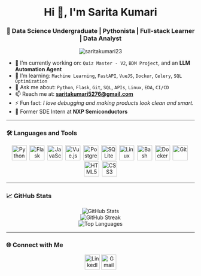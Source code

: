 <h1 align="center">Hi 👋, I'm Sarita Kumari</h1>
<h3 align="center">🚀 Data Science Undergraduate | Pythonista | Full-stack Learner | Data Analyst </h3>

<p align="center">
  <img src="https://komarev.com/ghpvc/?username=saritakumari23&label=Profile%20views&color=0e75b6&style=flat" alt="saritakumari23" />
</p>

- 🔭 I’m currently working on: `Quiz Master - V2`, `BDM Project`, and an **LLM Automation Agent**  
- 🌱 I’m learning: `Machine Learning`, `FastAPI`, `VueJS`, `Docker`, `Celery`, `SQL Optimization`  
- 💬 Ask me about: `Python`, `Flask`, `Git`, `SQL`, `APIs`, `Linux`, `EDA`, `CI/CD`  
- 📫 Reach me at: **saritakumari5276@gmail.com**  
- ⚡ Fun fact: *I love debugging and making products look clean and smart.*  
- 💼 Former SDE Intern at **NXP Semiconductors**

---

### 🛠️ Languages and Tools

<p align="center">
  <img src="https://cdn.jsdelivr.net/gh/devicons/devicon/icons/python/python-original.svg" title="Python" width="40" height="40"/>&nbsp;
  <img src="https://cdn.jsdelivr.net/gh/devicons/devicon/icons/flask/flask-original.svg" title="Flask" width="40" height="40"/>&nbsp;
  <img src="https://cdn.jsdelivr.net/gh/devicons/devicon/icons/javascript/javascript-original.svg" title="JavaScript" width="40" height="40"/>&nbsp;
  <img src="https://cdn.jsdelivr.net/gh/devicons/devicon/icons/vuejs/vuejs-original.svg" title="Vue.js" width="40" height="40"/>&nbsp;
  <img src="https://cdn.jsdelivr.net/gh/devicons/devicon/icons/postgresql/postgresql-original.svg" title="PostgreSQL" width="40" height="40"/>&nbsp;
  <img src="https://cdn.jsdelivr.net/gh/devicons/devicon/icons/sqlite/sqlite-original.svg" title="SQLite" width="40" height="40"/>&nbsp;
  <img src="https://cdn.jsdelivr.net/gh/devicons/devicon/icons/linux/linux-original.svg" title="Linux" width="40" height="40"/>&nbsp;
  <img src="https://cdn.jsdelivr.net/gh/devicons/devicon/icons/bash/bash-original.svg" title="Bash" width="40" height="40"/>&nbsp;
  <img src="https://cdn.jsdelivr.net/gh/devicons/devicon/icons/docker/docker-original.svg" title="Docker" width="40" height="40"/>&nbsp;
  <img src="https://cdn.jsdelivr.net/gh/devicons/devicon/icons/git/git-original.svg" title="Git" width="40" height="40"/>&nbsp;
  <img src="https://cdn.jsdelivr.net/gh/devicons/devicon/icons/html5/html5-original.svg" title="HTML5" width="40" height="40"/>&nbsp;
  <img src="https://cdn.jsdelivr.net/gh/devicons/devicon/icons/css3/css3-original.svg" title="CSS3" width="40" height="40"/>
</p>

---

### 📈 GitHub Stats

<p align="center">
  <img src="https://github-readme-stats.vercel.app/api?username=saritakumari23&show_icons=true&theme=tokyonight&hide=stars&count_private=true" alt="GitHub Stats" />
  <br/>
  <img src="https://github-readme-streak-stats.herokuapp.com?user=saritakumari23&theme=tokyonight" alt="GitHub Streak" />
  <br/>
  <img src="https://github-readme-stats.vercel.app/api/top-langs/?username=saritakumari23&layout=compact&theme=tokyonight&langs_count=8" alt="Top Languages" />
</p>

---

### 🌐 Connect with Me

<p align="center">
  <a href="https://www.linkedin.com/in/sarita-kumari-76bb34237/" target="_blank"><img src="https://cdn.jsdelivr.net/gh/devicons/devicon/icons/linkedin/linkedin-original.svg" title="LinkedIn" width="40" height="40"/></a>
  <a href="mailto:saritakumari5276@gmail.com"><img src="https://cdn.jsdelivr.net/npm/simple-icons@v5/icons/gmail.svg" title="Gmail" width="40" height="40"/></a>
</p>
